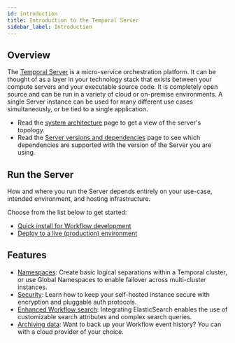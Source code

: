 ```yaml
---
id: introduction
title: Introduction to the Temporal Server
sidebar_label: Introduction
---
```


## Overview

The [Temporal Server](https://github.com/temporalio/temporal) is a micro-service orchestration platform.
It can be thought of as a layer in your technology stack that exists between your compute servers and your executable source code.
It is completely open source and can be run in a variety of cloud or on-premise environments.
A single Server instance can be used for many different use cases simultaneously, or be tied to a single application.

- Read the [system architecture](/docs/system-design/architecture) page to get a view of the server's topology.
- Read the [Server versions and dependencies](/docs/server/versions-and-dependencies) page to see which dependencies are supported with the version of the Server you are using.

## Run the Server

How and where you run the Server depends entirely on your use-case, intended environment, and hosting infrastructure.

Choose from the list below to get started:

- [Quick install for Workflow development](/docs/server/quick-install)
- [Deploy to a live (production) environment](/docs/server/production-deployment)

## Features

- [Namespaces](/docs/server/namespaces): Create basic logical separations within a Temporal cluster, or use Global Namespaces to enable failover across multi-cluster instances.
- [Security](/docs/server/security): Learn how to keep your self-hosted instance secure with encryption and pluggable auth protocols.
- [Enhanced Workflow search](/docs/server/workflow-search): Integrating ElasticSearch enables the use of customizable search attributes and complex search queries.
- [Archiving data](/docs/server/archive-data): Want to back up your Workflow event history? You can with a cloud provider of your choice.

